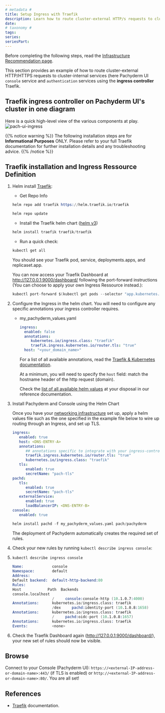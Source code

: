 ```yaml
---
# metadata # 
title: Setup Ingress with Traefik
description: Learn how to route cluster-external HTTP/s requests to cluster-internal services using Traefik. 
date: 
# taxonomy #
tags: 
series:
seriesPart:
--- 
```


Before completing the following steps, read the [Infrastructure Recommendation page](../).

This section provides an example of how to route
cluster-external HTTP/HTTPS requests to cluster-internal services
(here Pachyderm UI `console` service and `authentication` services
using the **ingress controller** Traefik.
 

## Traefik ingress controller on Pachyderm UI's cluster in one diagram
Here is a quick high-level view of the various components at play.
![pach-ui-ingress](../../../images/console_ingress_traefik.png)

{{% notice warning %}}
The following installation steps are for **Informational Purposes** ONLY. 
Please refer to your full Traefik documentation for further installation details and any troubleshooting advice.
{{% /notice %}}

## Traefik installation and Ingress Ressource Definition
1. Helm install [Traefik](https://github.com/traefik/traefik-helm-chart):

    - Get Repo Info
    ```s
    helm repo add traefik https://helm.traefik.io/traefik
    ```
    ```s
    helm repo update
    ```

    - Install the Traefik helm chart ([helm v3](https://helm.sh/docs/intro/))
    ```s
    helm install traefik traefik/traefik
    ```

   - Run a quick check:
    ```s
    kubectl get all 
    ```
    You should see your Traefik pod, service, deployments.apps, and replicaset.app.

    You can now access your Traefik Dashboard at http://127.0.0.1:9000/dashboard/ following the port-forward instructions (You can choose to apply your own Ingress Ressource instead.):
    ```s
    kubectl port-forward $(kubectl get pods --selector "app.kubernetes.io/name=traefik" --output=name) 9000:9000
    ```

1. Configure the Ingress in the helm chart.
   You will need to configure any specific annotations your ingress controller requires. 

    - my_pachyderm_values.yaml
       ```yaml
       ingress:
         enabled: false
         annotations:
            kubernetes.io/ingress.class: "traefik"
            traefik.ingress.kubernetes.io/router.tls: "true"
         host: "<your_domain_name>"
       ```

       For a list of all available annotations, read the [Traefik & Kubernetes documentation](https://doc.traefik.io/traefik/routing/providers/kubernetes-ingress/).

       At a minimum, you will need to specify the `host` field: match the hostname header of the http request (domain).  


       Check the [list of all available helm values](https://github.com/pachyderm/pachyderm/blob/42462ba37f23452a5ea764543221bf8946cebf4f/etc/helm/pachyderm/values.yaml#L143) at your disposal in our reference documentation.

1. Install Pachyderm and Console using the Helm Chart

      Once you have your [networking infrastructure](./) set up, apply a helm values file such as the one specified in the example file below to wire up routing through an Ingress, and set up TLS.


      ```yaml
      ingress:
         enabled: true
         host: <DNS-ENTRY-A>
         annotations:
            ## annotations specific to integrate with your ingress-controller
            traefik.ingress.kubernetes.io/router.tls: "true"
            kubernetes.io/ingress.class: "traefik"
         tls:
            enabled: true
            secretName: "pach-tls"
      pachd:
         tls:
            enabled: true
            secretName: "pach-tls"
         externalService:
            enabled: true
            loadBalancerIP: <DNS-ENTRY-B>
      console:
         enabled: true
      ```
      ```s
      helm install pachd -f my_pachyderm_values.yaml pach/pachyderm
      ```
      The deployment of Pachyderm automatically creates the required set of rules.

1. Check your new rules by running `kubectl describe ingress console`:
2. 
   ```s
   kubectl describe ingress console
   ```
   ```s
   Name:             console
   Namespace:        default
   Address:
   Default backend:  default-http-backend:80 
   Rules:
   Host            Path  Backends
   console.localhost
                     /     console:console-http (10.1.0.7:4000)
   Annotations:      kubernetes.io/ingress.class: traefik
                     /dex     pachd:identity-port (10.1.0.8:1658)
   Annotations:      kubernetes.io/ingress.class: traefik
                     /     pachd:oidc-port (10.1.0.8:1657)
   Annotations:      kubernetes.io/ingress.class: traefik
   Events:           <none>
   ```
       
3. Check the Traefik Dashboard again (http://127.0.0.1:9000/dashboard/), your new set of rules should now be visible.


## Browse
Connect to your Console (Pachyderm UI): `https://<external-IP-address-or-domain-name>:443/` (if TLS is enabled) or `http://<external-IP-address-or-domain-name>:80/`. You are all set!

## References
* [Traefik](https://doc.traefik.io/traefik/v1.7/user-guide/kubernetes/) documentation.




